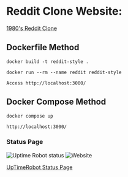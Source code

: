 # Reddit Clone Website:

[1980's Reddit Clone](https://redditfed.dev.alxrg.com/)

## Dockerfile Method

`docker build -t reddit-style .`

`docker run --rm --name reddit reddit-style`

`Access http://localhost:3000/`

## Docker Compose Method

`docker compose up`

`http://localhost:3000/`

### Status Page
![Uptime Robot status](https://img.shields.io/uptimerobot/status/m795416241-e502dfff7b6e6402344af15d)
![Website](https://img.shields.io/website?url=https%3A%2F%2Fredditfed.dev.alxrg.com)

[UpTimeRobot Status Page](https://stats.uptimerobot.com/ZxWl5SPQAR)
